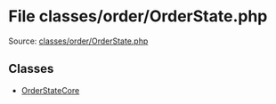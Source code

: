 File classes/order/OrderState.php
=========

Source: [classes/order/OrderState.php](https://github.com/PrestaShop/PrestaShop/blob/1.6.0.7/classes/order/OrderState.php)


Classes
-------

* [OrderStateCore](class.OrderStateCore.md)

